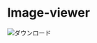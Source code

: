# Image-viewer
![ダウンロード](https://user-images.githubusercontent.com/63177307/110241171-c14e0280-7f92-11eb-8619-f0615dbe755b.gif)
